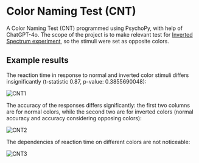 # Color Naming Test (CNT)
A Color Naming Test (CNT) programmed using PsychoPy, with help of ChatGPT-4o.
The scope of the project is to make relevant test for [Inverted Spectrum experiment](https://osf.io/ed4sy/), so the stimuli were set as opposite colors. 

## Example results
The reaction time in response to normal and inverted color stimuli differs insignificantly (t-statistic 0.87, p-value: 0.3855690048):

![CNT1](https://github.com/user-attachments/assets/40ef4664-e50e-4297-b748-cec88c035e2e)

The accuracy of the responses differs significantly: the first two columns are for normal colors, while the second two are for inverted colors (normal accuracy and accuracy considering opposing colors):

![CNT2](https://github.com/user-attachments/assets/88fb7440-70c0-47f1-b768-d842411809b8)

The dependencies of reaction time on different colors are not noticeable:

![CNT3](https://github.com/user-attachments/assets/6f35507a-0a84-4f65-a612-882a70ee1bb7)
